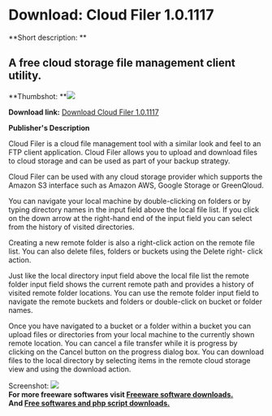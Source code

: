 # Download: Cloud Filer 1.0.1117

**Short description: **

## A free cloud storage file management client utility.

  
**Thumbshot: **![](http://www.freewarefiles.com/screenshot/cloudfiler_md.jpg)   
  
**Download link:** [Download Cloud Filer 1.0.1117](http://freesoftwares.boysofts.com/Cloud-Filer_program_94322.html)  
  

**Publisher's Description**  
  

Cloud Filer is a cloud file management tool with a similar look and feel to an
FTP client application. Cloud Filer allows you to upload and download files to
cloud storage and can be used as part of your backup strategy.

Cloud Filer can be used with any cloud storage provider which supports the
Amazon S3 interface such as Amazon AWS, Google Storage or GreenQloud.

You can navigate your local machine by double-clicking on folders or by typing
directory names in the input field above the local file list. If you click on
the down arrow at the right-hand end of the input field you can select from
the history of visited directories.

Creating a new remote folder is also a right-click action on the remote file
list. You can also delete files, folders or buckets using the Delete right-
click action.

Just like the local directory input field above the local file list the remote
folder input field shows the current remote path and provides a history of
visited remote folder locations. You can use the remote folder input field to
navigate the remote buckets and folders or double-click on bucket or folder
names.

Once you have navigated to a bucket or a folder within a bucket you can upload
files or directories from your local machine to the currently shown remote
location. You can cancel a file transfer while it is progress by clicking on
the Cancel button on the progress dialog box. You can download files to the
local directory by selecting items in the remote cloud storage view and using
the download action.

  
  
Screenshot: ![](http://www.freewarefiles.com/screenshot/cloudfiler.jpg)  
**For more freeware softwares visit [Freeware software downloads.](http://freesoftwares.boysofts.com/)**   
**And [Free softwares and php script downloads.](http://www.boysofts.com/)**

